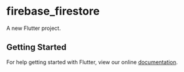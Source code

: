 # firebase_firestore

A new Flutter project.

## Getting Started

For help getting started with Flutter, view our online
[documentation](https://flutter.io/).
